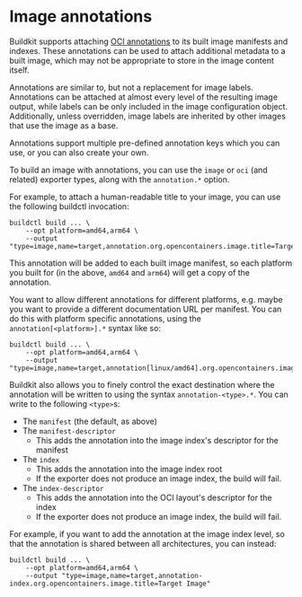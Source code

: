 # Image annotations

Buildkit supports attaching [OCI annotations](https://github.com/opencontainers/image-spec/blob/main/annotations.md)
to its built image manifests and indexes. These annotations can be used to
attach additional metadata to a built image, which may not be appropriate to
store in the image content itself.

Annotations are similar to, but not a replacement for image labels. Annotations
can be attached at almost every level of the resulting image output, while
labels can be only included in the image configuration object. Additionally,
unless overridden, image labels are inherited by other images that use the
image as a base.

Annotations support multiple pre-defined annotation keys which you can use, or
you can also create your own.

To build an image with annotations, you can use the `image` or `oci` (and
related) exporter types, along with the `annotation.*` option.

For example, to attach a human-readable title to your image, you can use the
following buildctl invocation:

    buildctl build ... \
        --opt platform=amd64,arm64 \
        --output "type=image,name=target,annotation.org.opencontainers.image.title=Target"
        
This annotation will be added to each built image manifest, so each platform
you built for (in the above, `amd64` and `arm64`) will get a copy of the annotation.

You want to allow different annotations for different platforms, e.g. maybe you
want to provide a different documentation URL per manifest. You can do this
with platform specific annotations, using the `annotation[<platform>].*` syntax
like so:

    buildctl build ... \
        --opt platform=amd64,arm64 \
        --output "type=image,name=target,annotation[linux/amd64].org.opencontainers.image.url=https://example.com/amd64,annotation[linux/arm64].org.opencontainers.image.url=https://example.com/arm64"
        
Buildkit also allows you to finely control the exact destination where the
annotation will be written to using the syntax `annotation-<type>.*`. You can
write to the following `<type>`s:

- The `manifest` (the default, as above)
- The `manifest-descriptor`
    - This adds the annotation into the image index's descriptor for the manifest
- The `index`
    - This adds the annotation into the image index root
    - If the exporter does not produce an image index, the build will fail.
- The `index-descriptor`
    - This adds the annotation into the OCI layout's descriptor for the index
    - If the exporter does not produce an image index, the build will fail.

For example, if you want to add the annotation at the image index level, so
that the annotation is shared between all architectures, you can instead:

    buildctl build ... \
        --opt platform=amd64,arm64 \
        --output "type=image,name=target,annotation-index.org.opencontainers.image.title=Target Image"

